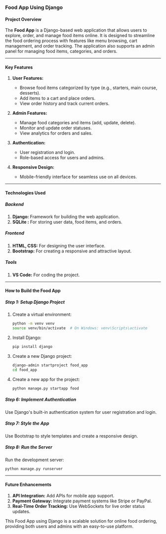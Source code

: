 ### **Food App Using Django**  

#### **Project Overview**  
The **Food App** is a Django-based web application that allows users to explore, order, and manage food items online. It is designed to streamline the food ordering process with features like menu browsing, cart management, and order tracking. The application also supports an admin panel for managing food items, categories, and orders.  

---

#### **Key Features**  
1. **User Features:**  
   - Browse food items categorized by type (e.g., starters, main course, desserts).  
   - Add items to a cart and place orders.  
   - View order history and track current orders.  

2. **Admin Features:**  
   - Manage food categories and items (add, update, delete).  
   - Monitor and update order statuses.  
   - View analytics for orders and sales.  

3. **Authentication:**  
   - User registration and login.  
   - Role-based access for users and admins.  

4. **Responsive Design:**  
   - Mobile-friendly interface for seamless use on all devices.  

---

#### **Technologies Used**  

##### **Backend**  
1. **Django:** Framework for building the web application.    
2. **SQLite :** For storing user data, food items, and orders.  

##### **Frontend**  
1. **HTML, CSS:** For designing the user interface.  
2. **Bootstrap:** For creating a responsive and attractive layout.  

##### **Tools**  
1. **VS Code:** For coding the project.  
---

#### **How to Build the Food App**  

##### **Step 1: Setup Django Project**  
1. Create a virtual environment:  
   ```bash
   python -m venv venv
   source venv/bin/activate  # On Windows: venv\Scripts\activate
   ```  
2. Install Django:  
   ```bash
   pip install django
   ```  
3. Create a new Django project:  
   ```bash
   django-admin startproject food_app
   cd food_app
   ```  
4. Create a new app for the project:  
   ```bash
   python manage.py startapp food
   ```  
##### **Step 6: Implement Authentication**  
Use Django's built-in authentication system for user registration and login.  

##### **Step 7: Style the App**  
Use Bootstrap to style templates and create a responsive design.  

##### **Step 8: Run the Server**  
Run the development server:  
```bash
python manage.py runserver
```  

---

#### **Future Enhancements**  
1. **API Integration:** Add APIs for mobile app support.  
2. **Payment Gateway:** Integrate payment systems like Stripe or PayPal.  
3. **Real-Time Order Tracking:** Use WebSockets for live order status updates.  

This Food App using Django is a scalable solution for online food ordering, providing both users and admins with an easy-to-use platform.
